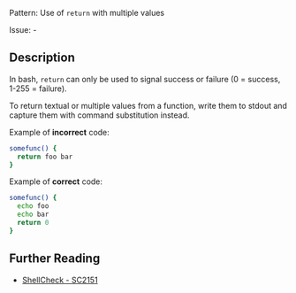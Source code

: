 Pattern: Use of `return` with multiple values

Issue: -

## Description

In bash, `return` can only be used to signal success or failure (0 = success, 1-255 = failure).

To return textual or multiple values from a function, write them to stdout and capture them with command substitution instead.

Example of **incorrect** code:

```sh
somefunc() {
  return foo bar
}
```

Example of **correct** code:

```sh
somefunc() {
  echo foo
  echo bar
  return 0
}
```

## Further Reading

* [ShellCheck - SC2151](https://github.com/koalaman/shellcheck/wiki/SC2151)
